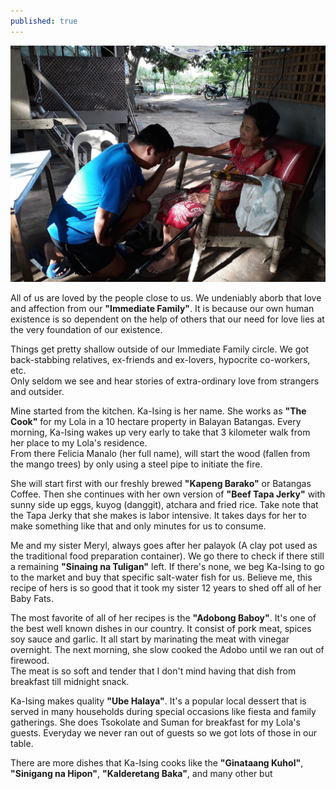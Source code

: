 ```yaml
---
published: true
---
```

![Kitchen](/images/Ka-Ising.jpg)

All of us are loved by the people close to us. We undeniably aborb that love and affection from our **"Immediate Family"**. It is because our own human existence is so dependent on the help of others that our need for love lies at the very foundation of our existence.

Things get pretty shallow outside of our Immediate Family circle. We got back-stabbing relatives, ex-friends and ex-lovers, hypocrite co-workers, etc.   
Only seldom we see and hear stories of extra-ordinary love from strangers and outsider. 

Mine started from the kitchen. Ka-Ising is her name. She works as **"The Cook"** for my Lola in a 10 hectare property in Balayan Batangas. Every morning, Ka-Ising wakes up very early to take that 3 kilometer walk from her place to my Lola's residence.   
From there Felicia Manalo (her full name), will start the wood (fallen from the mango trees) by only using a steel pipe to initiate the fire.

She will start first with our freshly brewed **"Kapeng Barako"** or Batangas Coffee. Then she continues with her own version of **"Beef Tapa Jerky"** with sunny side up eggs, kuyog (danggit), atchara and fried rice. Take note that the Tapa Jerky that she makes is labor intensive. It takes days for her to make something like that and only minutes for us to consume.

Me and my sister Meryl, always goes after her palayok (A clay pot used as the traditional food preparation container). We go there to check if there still a remaining **"Sinaing na Tuligan"** left. If there's none, we beg Ka-Ising to go to the market and buy that specific salt-water fish for us. Believe me, this recipe of hers is so good that it took my sister 12 years to shed off all of her Baby Fats.

The most favorite of all of her recipes is the **"Adobong Baboy"**. It's one of the best well known dishes in our country. It consist of pork meat, spices soy sauce and garlic. It all start by marinating the meat with vinegar overnight. The next morning, she slow cooked the Adobo until we ran out of firewood.   
The meat is so soft and tender that I don't mind having that dish from breakfast till midnight snack. 

Ka-Ising makes quality **"Ube Halaya"**. It's a popular local dessert that is served in many households during special occasions like fiesta and family gatherings. She does Tsokolate and Suman for breakfast for my Lola's guests. Everyday we never ran out of guests so we got lots of those in our table. 

There are more dishes that Ka-Ising cooks like the **"Ginataang Kuhol"**, **"Sinigang na Hipon"**, **"Kalderetang Baka"**, and many other but  